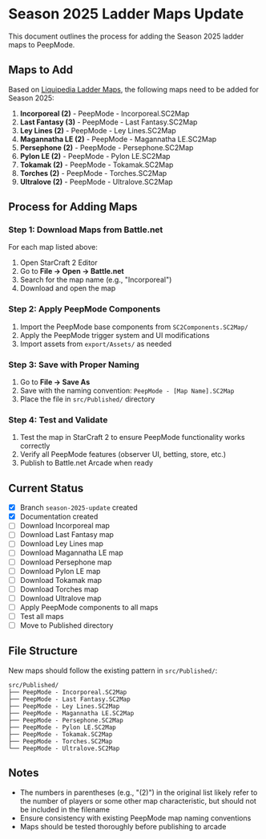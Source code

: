 # Season 2025 Ladder Maps Update

This document outlines the process for adding the Season 2025 ladder maps to PeepMode.

## Maps to Add

Based on [Liquipedia Ladder Maps](https://liquipedia.net/starcraft2/Maps/Ladder_Maps/Legacy_of_the_Void), the following maps need to be added for Season 2025:

1. **Incorporeal (2)** - PeepMode - Incorporeal.SC2Map
2. **Last Fantasy (3)** - PeepMode - Last Fantasy.SC2Map  
3. **Ley Lines (2)** - PeepMode - Ley Lines.SC2Map
4. **Magannatha LE (2)** - PeepMode - Magannatha LE.SC2Map
5. **Persephone (2)** - PeepMode - Persephone.SC2Map
6. **Pylon LE (2)** - PeepMode - Pylon LE.SC2Map
7. **Tokamak (2)** - PeepMode - Tokamak.SC2Map
8. **Torches (2)** - PeepMode - Torches.SC2Map
9. **Ultralove (2)** - PeepMode - Ultralove.SC2Map

## Process for Adding Maps

### Step 1: Download Maps from Battle.net

For each map listed above:

1. Open StarCraft 2 Editor
2. Go to **File → Open → Battle.net**
3. Search for the map name (e.g., "Incorporeal")
4. Download and open the map

### Step 2: Apply PeepMode Components

1. Import the PeepMode base components from `SC2Components.SC2Map/`
2. Apply the PeepMode trigger system and UI modifications
3. Import assets from `export/Assets/` as needed

### Step 3: Save with Proper Naming

1. Go to **File → Save As**
2. Save with the naming convention: `PeepMode - [Map Name].SC2Map`
3. Place the file in `src/Published/` directory

### Step 4: Test and Validate

1. Test the map in StarCraft 2 to ensure PeepMode functionality works correctly
2. Verify all PeepMode features (observer UI, betting, store, etc.)
3. Publish to Battle.net Arcade when ready

## Current Status

- [x] Branch `season-2025-update` created
- [x] Documentation created
- [ ] Download Incorporeal map
- [ ] Download Last Fantasy map  
- [ ] Download Ley Lines map
- [ ] Download Magannatha LE map
- [ ] Download Persephone map
- [ ] Download Pylon LE map
- [ ] Download Tokamak map
- [ ] Download Torches map
- [ ] Download Ultralove map
- [ ] Apply PeepMode components to all maps
- [ ] Test all maps
- [ ] Move to Published directory

## File Structure

New maps should follow the existing pattern in `src/Published/`:

```
src/Published/
├── PeepMode - Incorporeal.SC2Map
├── PeepMode - Last Fantasy.SC2Map
├── PeepMode - Ley Lines.SC2Map
├── PeepMode - Magannatha LE.SC2Map
├── PeepMode - Persephone.SC2Map
├── PeepMode - Pylon LE.SC2Map
├── PeepMode - Tokamak.SC2Map
├── PeepMode - Torches.SC2Map
└── PeepMode - Ultralove.SC2Map
```

## Notes

- The numbers in parentheses (e.g., "(2)") in the original list likely refer to the number of players or some other map characteristic, but should not be included in the filename
- Ensure consistency with existing PeepMode map naming conventions
- Maps should be tested thoroughly before publishing to arcade